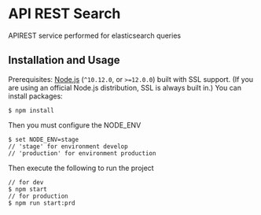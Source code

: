 # API REST Search
APIREST service performed for elasticsearch queries

## Installation and Usage
Prerequisites: [Node.js](https://nodejs.org/) (`^10.12.0`, or `>=12.0.0`) built with SSL support. (If you are using an official Node.js distribution, SSL is always built in.)
You can install packages:
```
$ npm install
```
Then you must configure the NODE_ENV
```
$ set NODE_ENV=stage
// 'stage' for environment develop
// 'production' for environment production
```
Then execute the following to run the project
```
// for dev
$ npm start
// for production
$ npm run start:prd
```
